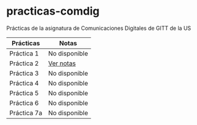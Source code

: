 # practicas-comdig
Prácticas de la asignatura de Comunicaciones Digitales de GITT de la US

| Prácticas    | Notas                               |
|--------------|-------------------------------------|
| Práctica 1   | No disponible
| Práctica 2   | [Ver notas](https://goo.gl/Tg5wPm)
| Práctica 3   | No disponible
| Práctica 4   | No disponible
| Práctica 5   | No disponible
| Práctica 6   | No disponible
| Práctica 7a   | No disponible
